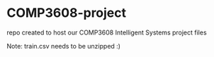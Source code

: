 # COMP3608-project
repo created to host our COMP3608 Intelligent  Systems project files

Note: train.csv needs to be unzipped :)
